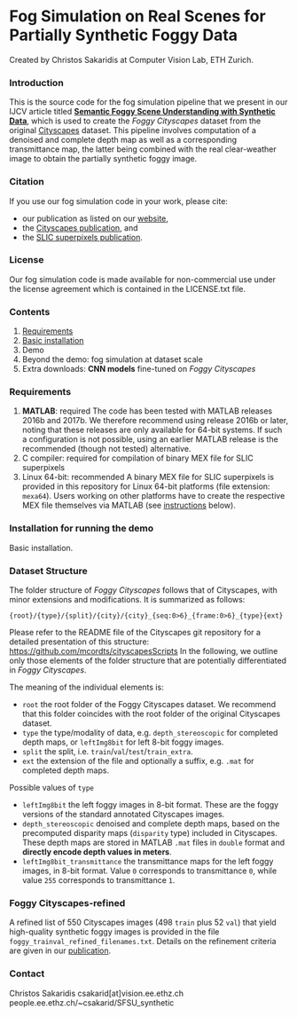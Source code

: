 # Fog Simulation on Real Scenes for Partially Synthetic Foggy Data

Created by Christos Sakaridis at Computer Vision Lab, ETH Zurich.


### Introduction

This is the source code for the fog simulation pipeline that we present in our IJCV article titled [**Semantic Foggy Scene Understanding with Synthetic Data**][project_page], which is used to create the *Foggy Cityscapes* dataset from the original [Cityscapes][cityscapes] dataset. This pipeline involves computation of a denoised and complete depth map as well as a corresponding transmittance map, the latter being combined with the real clear-weather image to obtain the partially synthetic foggy image.


### Citation

If you use our fog simulation code in your work, please cite:
- our publication as listed on our [website][project_page],
- the [Cityscapes publication][cityscapes_citation], and
- the [SLIC superpixels publication][slic_citation].


### License

Our fog simulation code is made available for non-commercial use under the license agreement which is contained in the LICENSE.txt file.


### Contents

1. [Requirements](#requirements)
3. [Basic installation](#installation-for-running-the-demo)
4. Demo
5. Beyond the demo: fog simulation at dataset scale
6. Extra downloads: **CNN models** fine-tuned on *Foggy Cityscapes*


### Requirements

1.  **MATLAB**: required
    The code has been tested with MATLAB releases 2016b and 2017b. We therefore recommend using release 2016b or later, noting that these releases are only available for 64-bit systems. If such a configuration is not possible, using an earlier MATLAB release is the recommended (though not tested) alternative.
2.  C compiler: required for compilation of binary MEX file for SLIC superpixels
3.  Linux 64-bit: recommended
    A binary MEX file for SLIC superpixels is provided in this repository for Linux 64-bit platforms (file extension: `mexa64`). Users working on other platforms have to create the respective MEX file themselves via MATLAB (see [instructions](#installation-for-running-the-demo) below).


### Installation for running the demo

Basic installation.


### Dataset Structure

The folder structure of *Foggy Cityscapes* follows that of Cityscapes, with minor extensions and modifications. It is summarized as follows:
```
{root}/{type}/{split}/{city}/{city}_{seq:0>6}_{frame:0>6}_{type}{ext}
```
Please refer to the README file of the Cityscapes git repository for a detailed presentation of this structure: 
https://github.com/mcordts/cityscapesScripts
In the following, we outline only those elements of the folder structure that are potentially differentiated in *Foggy Cityscapes*.

The meaning of the individual elements is:
 - `root`  the root folder of the Foggy Cityscapes dataset. We recommend that this folder coincides with the root folder of the original Cityscapes dataset.
 - `type`  the type/modality of data, e.g. `depth_stereoscopic` for completed depth maps, or `leftImg8bit` for left 8-bit foggy images.
 - `split` the split, i.e. `train`/`val`/`test`/`train_extra`.
 - `ext`   the extension of the file and optionally a suffix, e.g. `.mat` for completed depth maps.

Possible values of `type`
 - `leftImg8bit`               the left foggy images in 8-bit format. These are the foggy versions of the standard annotated Cityscapes images.
 - `depth_stereoscopic`        denoised and complete depth maps, based on the precomputed disparity maps (`disparity` type) included in Cityscapes. These depth maps are stored in MATLAB `.mat` files in `double` format and **directly encode depth values in meters**.
 - `leftImg8bit_transmittance` the transmittance maps for the left foggy images, in 8-bit format. Value `0` corresponds to transmittance `0`, while value `255` corresponds to transmittance `1`.


### Foggy Cityscapes-refined

A refined list of 550 Cityscapes images (498 `train` plus 52 `val`) that yield high-quality synthetic foggy images is provided in the file `foggy_trainval_refined_filenames.txt`. Details on the refinement criteria are given in our [publication][project_page].


### Contact

Christos Sakaridis
csakarid[at]vision.ee.ethz.ch
people.ee.ethz.ch/~csakarid/SFSU_synthetic

[project_page]: <http://people.ee.ethz.ch/~csakarid/SFSU_synthetic/>
[cityscapes]: <https://www.cityscapes-dataset.com/>
[cityscapes_citation]: <https://www.cityscapes-dataset.com/citation/>
[slic_citation]: <https://ivrl.epfl.ch/research/superpixels/>
